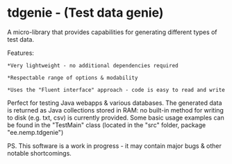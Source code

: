 tdgenie - (Test data genie)
=======
A micro-library that provides capabilities for generating different types of test data. 


Features:

    *Very lightweight - no additional dependencies required
  
    *Respectable range of options & modability
  
    *Uses the "Fluent interface" approach - code is easy to read and write
  

Perfect for testing Java webapps &amp; various databases. The generated data is returned as Java collections stored in RAM: 
no built-in method for writing to disk (e.g. txt, csv) is currently provided. Some basic usage examples can be found in the
"TestMain" class (located in the "src" folder, package "ee.nemp.tdgenie")

PS. This software is a work in progress - it may contain major bugs & other notable shortcomings.
